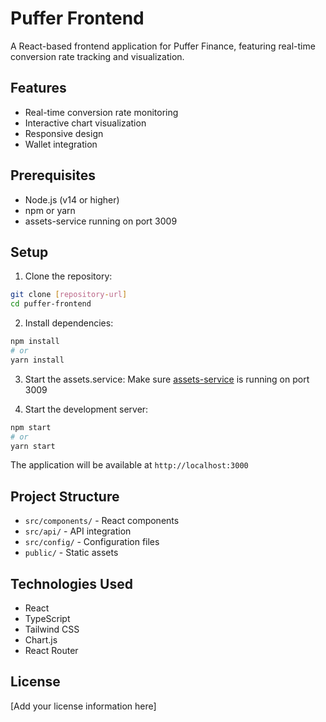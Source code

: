 # Puffer Frontend

A React-based frontend application for Puffer Finance, featuring real-time conversion rate tracking and visualization.

## Features

- Real-time conversion rate monitoring
- Interactive chart visualization
- Responsive design
- Wallet integration

## Prerequisites

- Node.js (v14 or higher)
- npm or yarn
- assets-service running on port 3009

## Setup

1. Clone the repository:

```bash
git clone [repository-url]
cd puffer-frontend
```

2. Install dependencies:

```bash
npm install
# or
yarn install
```

3. Start the assets.service:
Make sure [assets-service](https://github.com/robk99/puffer-assets-service) is running on port 3009

4. Start the development server:

```bash
npm start
# or
yarn start
```

The application will be available at `http://localhost:3000`

## Project Structure

- `src/components/` - React components
- `src/api/` - API integration
- `src/config/` - Configuration files
- `public/` - Static assets

## Technologies Used

- React
- TypeScript
- Tailwind CSS
- Chart.js
- React Router
## License

[Add your license information here]
